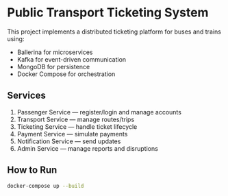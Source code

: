# Public Transport Ticketing System

This project implements a distributed ticketing platform for buses and trains using:
- Ballerina for microservices
- Kafka for event-driven communication
- MongoDB for persistence
- Docker Compose for orchestration

## Services
1. Passenger Service — register/login and manage accounts
2. Transport Service — manage routes/trips
3. Ticketing Service — handle ticket lifecycle
4. Payment Service — simulate payments
5. Notification Service — send updates
6. Admin Service — manage reports and disruptions

## How to Run
```bash
docker-compose up --build
